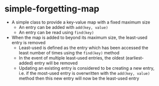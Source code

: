 # simple-forgetting-map

- A simple class to provide a key-value map with a fixed maximum size
    - An entry can be added with `add(key, value)`
    - An entry can be read using `find(key)`
- When the map is added to beyond its maximum size, the least-used entry is removed
    - Least-used is defined as the entry which has been accessed the least number of times using the `find(key)` method
    - In the event of multiple least-used entries, the oldest (earliest-added) entry will be removed
    - Updating an existing entry is considered to be creating a new entry, i.e. if the most-used entry is overwritten with the `add(key, value)` method then this new entry will now be the least-used entry
